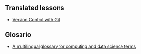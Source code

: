 ## Translated lessons

- [Version Control with Git](https://ukrainian-carpentries.github.io/git-novice/)

## Glosario

- [A multilingual glossary for computing and data science terms](https://glosario.carpentries.org/uk/)
